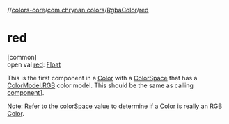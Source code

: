 //[colors-core](../../../index.md)/[com.chrynan.colors](../index.md)/[RgbaColor](index.md)/[red](red.md)

# red

[common]\
open val [red](red.md): [Float](https://kotlinlang.org/api/latest/jvm/stdlib/kotlin/-float/index.html)

This is the first component in a [Color](../-color/index.md) with a [ColorSpace](../../com.chrynan.colors.space/-color-space/index.md) that has a [ColorModel.RGB](../../com.chrynan.colors.space/-color-model/-r-g-b/index.md) color model. This should be the same as calling [component1](../../../../colors-core/com.chrynan.colors/-rgba-color/component1.md).

Note: Refer to the [colorSpace](../../../../colors-core/com.chrynan.colors/-rgba-color/color-space.md) value to determine if a [Color](../-color/index.md) is really an RGB [Color](../-color/index.md).
